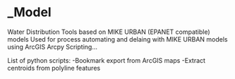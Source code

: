 # _Model
Water Distribution Tools based on MIKE URBAN (EPANET compatible) models
Used for process automating and delaing with MIKE URBAN models using ArcGIS Arcpy Scripting...

List of python scripts:
-Bookmark export from ArcGIS maps
-Extract centroids from polyline features
